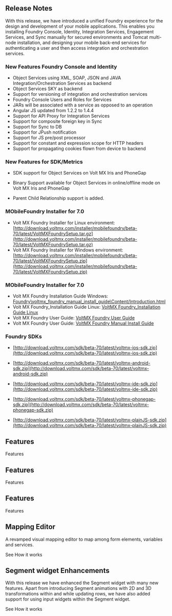                           

Release Notes
-------------

With this release, we have introduced a unified Foundry experience for the design and development of your mobile applications. This enables you installing Foundry Console, Identity, Integration Services, Engagement Services, and Sync manually for secured environments and Tomcat multi-node installation, and designing your mobile back-end services for authenticating a user and then access integration and orchestration services.

### New Features Foundry Console and Identity

*   Object Services using XML, SOAP, JSON and JAVA Integration/Orchestration Services as backend
*   Object Services SKY as backend
*   Support for versioning of integration and orchestration services
*   Foundry Console Users and Roles for Services
*   JARs will be associated with a service as opposed to an operation
*   Angular JS updated from 1.2.2 to 1.4.4
*   Support for API Proxy for Integration Services
*   Support for composite foreign key in Sync
*   Support for Sync to DB
*   Support for JPush notification
*   Support for JS pre/post processor
*   Support for constant and expression scope for HTTP headers
*   Support for propagating cookies flown from device to backend

### New Features for SDK/Metrics

*   SDK support for Object Services on Volt MX Iris and PhoneGap
*   Binary Support available for Object Services in online/offline mode on Volt MX Iris and PhoneGap

*   Parent Child Relationship support is added.

### MObileFoundry Installer for 7.0

*   Volt MX Foundry Installer for Linux environment: [http://download.voltmx.com/installer/mobilefoundry/beta-70/latest/VoltMXFoundrySetup.tar.gz](http://download.voltmx.com/installer/mobilefoundry/beta-70/latest/VoltMXFoundrySetup.tar.gz)
*   Volt MX Foundry Installer for Windows environment: [http://download.voltmx.com/installer/mobilefoundry/beta-70/latest/VoltMXFoundrySetup.zip](http://download.voltmx.com/installer/mobilefoundry/beta-70/latest/VoltMXFoundrySetup.zip)

### MObileFoundry Installer for 7.0

*   Volt MX Foundry Installation Guide Windows: [Foundry\voltmx_foundry_manual_install_guide\Content/Introduction.html](../../../../Foundry/voltmx_foundry_windows_install_guide/Content/Introduction.md)
*   Volt MX Foundry\_Installation Guide Linux: [VoltMX Foundry\_Installation Guide Linux](../../../../Foundry/voltmx_foundry_linux_install_guide/Content/Introduction.md)
*   Volt MX Foundry User Guide: [VoltMX Foundry User Guide](../../../../Foundry/voltmx_foundry_user_guide/Content/Introduction.md)
*   Volt MX Foundry User Guide: [VoltMX Foundry Manual Install Guide](../../../../Foundry\voltmx_foundry_manual_install_guide\Content/Introduction.md)

### Foundry SDKs

*   [http://download.voltmx.com/sdk/beta-70/latest/voltmx-ios-sdk.zip](http://download.voltmx.com/sdk/beta-70/latest/voltmx-ios-sdk.zip)
    
*   [http://download.voltmx.com/sdk/beta-70/latest/voltmx-android-sdk.zip](http://download.voltmx.com/sdk/beta-70/latest/voltmx-android-sdk.zip)
    
*   [http://download.voltmx.com/sdk/beta-70/latest/voltmx-ide-sdk.zip](http://download.voltmx.com/sdk/beta-70/latest/voltmx-ide-sdk.zip)
    
*   [http://download.voltmx.com/sdk/beta-70/latest/voltmx-phonegap-sdk.zip](http://download.voltmx.com/sdk/beta-70/latest/voltmx-phonegap-sdk.zip)
    
*   [http://download.voltmx.com/sdk/beta-70/latest/voltmx-plainJS-sdk.zip](http://download.voltmx.com/sdk/beta-70/latest/voltmx-plainJS-sdk.zip)
    

  
  

Features
--------

Features

  

Features
--------

Features  

Features
--------

Features

  

Mapping Editor
--------------

A revamped visual mapping editor to map among form elements, variables and services.

See How it works  

Segment widget Enhancements
---------------------------

With this release we have enhanced the Segment widget with many new features. Apart from introducing Segment animations with 2D and 3D transformations within and while updating rows, we have also added support for using input widgets within the Segment widget.

See How it works
